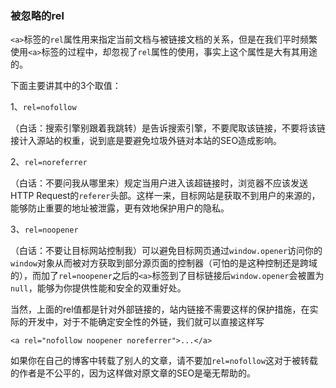 ### 被忽略的rel

`<a>`标签的`rel`属性用来指定当前文档与被链接文档的关系，但是在我们平时频繁使用`<a>`标签的过程中，却忽视了`rel`属性的使用，事实上这个属性是大有其用途的。

下面主要讲其中的3个取值：

1、`rel=nofollow`

（白话：搜索引擎别跟着我跳转）是告诉搜索引擎，不要爬取该链接，不要将该链接计入源站的权重，说到底是要避免垃圾外链对本站的SEO造成影响。

2、`rel=noreferrer`

（白话：不要问我从哪里来）规定当用户进入该超链接时，浏览器不应该发送HTTP Request的`referer`头部。这样一来，目标网站是获取不到用户的来源的，能够防止重要的地址被泄露，更有效地保护用户的隐私。

3、`rel=noopener`

（白话：不要让目标网站控制我）可以避免目标网页通过`window.opener`访问你的`window`对象从而被对方获取到部分源页面的控制器（可怕的是这种控制还是跨域的），而加了`rel=noopener`之后的`<a>`标签到了目标链接后`window.opener`会被置为`null`，能够为你提供性能和安全的双重好处。

当然，上面的rel值都是针对外部链接的，站内链接不需要这样的保护措施，在实际的开发中，对于不能确定安全性的外链，我们就可以直接这样写

```
<a rel="nofollow noopener noreferrer">...</a>
```

如果你在自己的博客中转载了别人的文章，请不要加`rel=nofollow`这对于被转载的作者是不公平的，因为这样做对原文章的SEO是毫无帮助的。